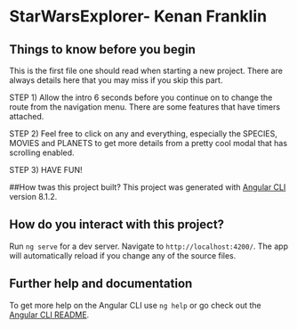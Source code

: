 # StarWarsExplorer- Kenan Franklin
## Things to know before you begin

This is the first file one should read when starting a new project. There are always details here that you may miss if you skip this part. 

STEP 1) Allow the intro 6 seconds before you continue on to change the route from the navigation menu. There are some features that have timers attached.

STEP 2) Feel free to click on any and everything, especially the SPECIES, MOVIES and PLANETS to get more details from a pretty cool modal that has scrolling enabled. 

STEP 3) HAVE FUN!

##How twas this project built?
This project was generated with [Angular CLI](https://github.com/angular/angular-cli) version 8.1.2.

## How do you interact with this project?

Run `ng serve` for a dev server. Navigate to `http://localhost:4200/`. The app will automatically reload if you change any of the source files.

## Further help and documentation

To get more help on the Angular CLI use `ng help` or go check out the [Angular CLI README](https://github.com/angular/angular-cli/blob/master/README.md).
